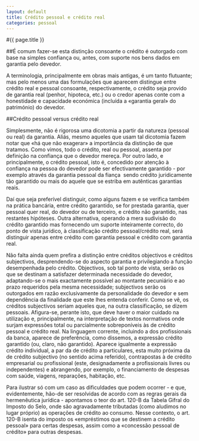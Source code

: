 ```yaml
---
layout: default
title: Crédito pessoal e crédito real
categories: pessoal
---
```


#{{ page.title }}

##É comum fazer-se esta distinção consoante o crédito é outorgado com base na simples confiança ou, antes, com suporte nos bens dados em garantia pelo devedor.

A terminologia, principalmente em obras mais antigas, é um tanto flutuante; mas pelo menos uma das formulações que aparecem distingue entre crédito real e pessoal consoante, respectivamente, o crédito seja provido de garantia real (penhor, hipoteca, etc.) ou o credor apenas conte com a honestidade e capacidade económica (incluída a «garantia geral» do património) do devedor.

##Crédito pessoal versus crédito real

Simplesmente, não é rigorosa uma dicotomia a partir da natureza (pessoal ou real) da garantia. Aliás, mesmo aqueles que usam tal dicotomia fazem notar que «há que não exagerar» a importância da distinção de que tratamos. Como vimos, todo o crédito, real ou pessoal, assenta por definição na confiança que o devedor mereça. Por outro lado, e principalmente, o crédito pessoal, isto é, concedido por atenção à confiança na pessoa do devedor pode ser efectivamente garantido - por exemplo através da garantia pessoal da fiança ­ sendo crédito juridicamente tão garantido ou mais do aquele que se estriba em autênticas garantias reais.

Daí que seja preferível distinguir, como alguns fazem e se verifica também na prática bancária, entre crédito garantido, se for prestada garantia, quer pessoal quer real, do devedor ou de terceiro, e crédito não garantido, nas restantes hipóteses. Outra alternativa, operando a mera sudivisão do crédito garantido mas fornecendo um suporte inteiramente correcto, do ponto de vista jurídico, à classificação crédito pessoal/crédito real, será distinguir apenas entre crédito com garantia pessoal e crédito com garantia real.

Não falta ainda quem prefira a distinção entre créditos objectivos e créditos subjectivos, desprendendo-se do aspecto garantia e privilegiando a função desempenhada pelo crédito. Objectivos, sob tal ponto de vista, serão os que se destinam a satisfazer determinada necessidade do devedor, adaptando-se o mais exactamente possível ao montante pecuniário e ao prazo requeridos pela mesma necessidade; subjectivos serão os outorgados em razão exclusivamente da personalidade do devedor e sem dependência da finalidade que este lhes entenda conferir. Como se vê, os créditos subjectivos seriam aqueles que, na outra classificação, se dizem pessoais.
Afigura-se, perante isto, que deve haver o maior cuidado na utilização e, principalmente, na interpretação de textos normativos onde surjam expressões total ou parcialmente sobreponíveis às de crédito pessoal e crédito real. Na linguagem corrente, incluindo a dos profissionais da banca, aparece de preferência, como dissemos, a expressão crédito garantido (ou, claro, não garantido). Aparece igualmente a expressão crédito individual, a par da de crédito a particulares, esta muito próxima da de crédito subjectivo (no sentido acima referido), contrapostas à de crédito empresarial ou profissional (este, designadamente a profissionais livres ou independentes) e abrangendo, por exemplo, o financiamento de despesas com saúde, viagens, reparações, habitação, etc.

Para ilustrar só com um caso as dificuldades que podem ocorrer - e que, evidentemente, hão-de ser resolvidas de acordo com as regras gerais da hermenêutica jurídica - apontamos o teor do art. 120-B da Tabela Gifral do Imposto do Selo, onde são agravadamente tributadas (como aludimos no lugar próprio) as operações de crédito ao consumo. Nesse contexto, o art. 120-B isenta do imposto os «empréstimos que se destinem a crédito pessoal» para certas despesas, assim como a «concessão pessoal de crédito» para outras despesas.